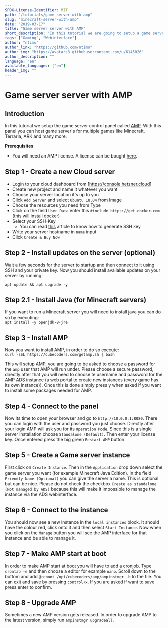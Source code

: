 ```yaml
---
SPDX-License-Identifier: MIT
path: "/tutorials/game-server-with-amp"
slug: "minecraft-server-with-amp"
date: "2019-03-17"
title: "Game server server with AMP"
short_description: "In this tutorial we are going to setup a game server server with AMP"
tags: ["Gaming", "Webinterface"]
author: "ntimo"
author_link: "https://github.com/ntimo"
author_img: "https://avatars3.githubusercontent.com/u/6145026"
author_description: ""
language: "en"
available_languages: ["en"]
header_img: ""
---
```


# Game server server with AMP

## Introduction

In this tutorial we setup the game server control panel called [AMP](https://cubecoders.com/AMP). With this panel you can host game server's for multiple games like Minecraft, Terraria, ARK and many more.  

**Prerequisites**

* You will need an AMP license. A license can be bought [here](https://cubecoders.com/AMP).

## Step 1 - Create a new Cloud server

* Login to your cloud dashboard from [https://console.hetzner.cloud]
* Create new project and name it whatever you want
* Choose your server location it's up to you
* Click `Add Server` and select `Ubuntu 18.04` from Image
* Choose the resources you need from Type
* Click on the field `User Data` enter this `#include https://get.docker.com` (this will install docker)
* Select your SSH-Key 
    * You can read [this](https://help.github.com/en/enterprise/2.16/user/articles/generating-a-new-ssh-key-and-adding-it-to-the-ssh-agent) article to know how to generate SSH key
* Write your server hostname in `name` input
* Click `Create & Buy Now`

## Step 2 - Install updates on the server (optional)

Wait a few seconds for the server to startup and then connect to it using SSH and your private key.
Now you should install available updates on your server by running:  

`apt update && apt upgrade -y`  

## Step 2.1 - Install Java (for Minecraft servers)

If you want to run a Minecraft server you will need to install java you can do so by executing:  
`apt install -y openjdk-8-jre`

## Step 3 - Install AMP

Now you want to install AMP, in order to do so execute:  
`curl -sSL https://cubecoders.com/getamp.sh | bash`  

This will setup AMP, you are going to be asked to choose a password for the `amp` user that AMP will run under. Please choose a secure password, directly after that you will need to choose te username and password for the AMP ADS instance (a web portal to create new instances (every game has its own instance)). Once this is done simply press y when asked if you want to install some packages needed for AMP.

## Step 4 - Connect to the panel

Now its time to open your browser and go to `http://10.0.0.1:8080`. There you can login with the user and password you just choose. Directly after your login AMP will ask you for its `Operation Mode`. Since this is a single server installation choose `Standalone (Default)`. Then enter your license key. Once entered press the big green `Restart AMP` button.

## Step 5 - Create a Game server instance

First click on `Create Instance`. Then in the `Application` drop down select the game server you want (for example Minecraft Java Edition). In the field `Friendly Name (Optional)` you can give the server a name. This is optional but can be nice. Please do not check the checkbox `Create as standalone (Not managed by ADS)` because this will make it impossible to manage the instance via the ADS webinterface.

## Step 6 - Connect to the instance

You should now see a new instance in the `local instances` block. It should have the colour red, click onto it and then select `Start Instance`. Now when you click on the `Manage` button you will see the AMP interface for that instance and be able to manage it.

## Step 7 - Make AMP start at boot

In order to make AMP start at boot you will have to add a cronjob. Type `crontab -e` and then choose a editor for example `nano`. Scroll down to the bottom and add `@reboot /opt/cubecoders/amp/ampinstmgr -b` to the file. You can exit and save by pressing `control+x`. If you are asked if want to save press enter to confirm.

## Step 8 - Upgrade AMP

Sometimes a new AMP version gets released. In order to upgrade AMP to  the latest version, simply run `ampinstmgr upgradeall`.
